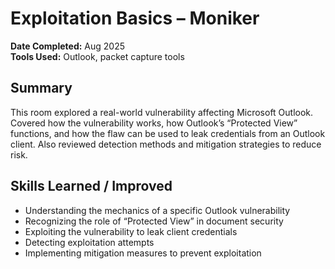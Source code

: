 # Exploitation Basics – Moniker

**Date Completed:** Aug 2025  
**Tools Used:** Outlook, packet capture tools

## Summary
This room explored a real-world vulnerability affecting Microsoft Outlook. Covered how the vulnerability works, how Outlook’s “Protected View” functions, and how the flaw can be used to leak credentials from an Outlook client. Also reviewed detection methods and mitigation strategies to reduce risk.

## Skills Learned / Improved
- Understanding the mechanics of a specific Outlook vulnerability
- Recognizing the role of “Protected View” in document security
- Exploiting the vulnerability to leak client credentials
- Detecting exploitation attempts
- Implementing mitigation measures to prevent exploitation
